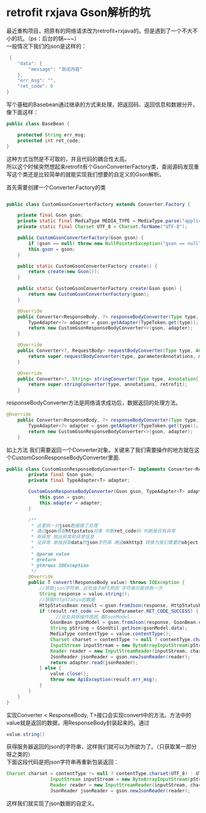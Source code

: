# retrofit rxjava Gson解析的坑
 最近重构项目，把原有的网络请求改为retrofit+rxjava的。但是遇到了一个不大不小的坑。（ps：后台的锅~~~）   
 一般情况下我们的json是这样的：   

```java 
 {
    "data": {
        "message": "测试内容"
    },
    "err_msg": "",
    "ret_code": 0
}
```
写个基础的Basebean通过继承的方式来处理，把返回码、返回信息和数据分开，像下面这样：<!--more-->   

```java
public class BaseBean {

    protected String err_msg;
    protected int ret_code;
}
```
这种方式当然是不可取的，并且代码的耦合性太高。   
所以这个时候突然想起来retrofit有个GsonConverterFactory类，查阅源码发现重写这个类还是比较简单的就能实现我们想要的自定义的Gson解析。  

首先需要创建一个Converter.Factory的类

```java

public class CustomGsonConverterFactory extends Converter.Factory {

    private final Gson gson;
    private static final MediaType MEDIA_TYPE = MediaType.parse("application/json; charset=UTF-8");
    private static final Charset UTF_8 = Charset.forName("UTF-8");

    public CustomGsonConverterFactory(Gson gson) {
        if (gson == null) throw new NullPointerException("gson == null");
        this.gson = gson;
    }

    public static CustomGsonConverterFactory create() {
        return create(new Gson());
    }

    public static CustomGsonConverterFactory create(Gson gson) {
        return new CustomGsonConverterFactory(gson);
    }

    @Override
    public Converter<ResponseBody, ?> responseBodyConverter(Type type, Annotation[] annotations, Retrofit retrofit) {
        TypeAdapter<?> adapter = gson.getAdapter(TypeToken.get(type));
        return new CustomGsonResponseBodyConverter<>(gson, adapter);
    }

    @Override
    public Converter<?, RequestBody> requestBodyConverter(Type type, Annotation[] parameterAnnotations, Annotation[] methodAnnotations, Retrofit retrofit) {
        return super.requestBodyConverter(type, parameterAnnotations, methodAnnotations, retrofit);
    }

    @Override
    public Converter<?, String> stringConverter(Type type, Annotation[] annotations, Retrofit retrofit) {
        return super.stringConverter(type, annotations, retrofit);
    }
```
responseBodyConverter方法是网络请求成功后，数据返回的处理方法。

```java
@Override
    public Converter<ResponseBody, ?> responseBodyConverter(Type type, Annotation[] annotations, Retrofit retrofit) {
        TypeAdapter<?> adapter = gson.getAdapter(TypeToken.get(type));
        return new CustomGsonResponseBodyConverter<>(gson, adapter);
    }
```
如上方法 我们需要返回一个Converter对象。关键来了我们需要操作的地方就在这个CustomGsonResponseBodyConverter里面.

```java
public class CustomGsonResponseBodyConverter<T> implements Converter<ResponseBody, T> {
        private final Gson gson;
        private final TypeAdapter<T> adapter;

        CustomGsonResponseBodyConverter(Gson gson, TypeAdapter<T> adapter) {
            this.gson = gson;
            this.adapter = adapter;
        }

        /**
         * 这里统一对json数据做了处理
         * 通过gson获取httpstatus对象 判断ret_code码 判断是否有异常
         * 有异常 抛出异常和异常信息
         * 没异常 单独获取data的json字符串 再由okhttp3 转换为我们需要的object
         *
         * @param value
         * @return
         * @throws IOException
         */
        @Override
        public T convert(ResponseBody value) throws IOException {
            //获取json字符串，此处由于API原因 字符串只能获取一次
            String response = value.string();
            //获取httpStatus的数据
            HttpStatusBean result = gson.fromJson(response, HttpStatusBean.class);
            if (result.ret_code == CommonParameter.RET_CODE_SUCCESS) {
                  //此处具体操作原因 看GsonModel
                GsonBean gsonModel = gson.fromJson(response, GsonBean.class);
                String pString = GSonUtil.getJson(gsonModel.data);
                MediaType contentType = value.contentType();
                Charset charset = contentType != null ? contentType.charset(UTF_8) : UTF_8;
                InputStream inputStream = new ByteArrayInputStream(pString.getBytes());
                Reader reader = new InputStreamReader(inputStream, charset);
                JsonReader jsonReader = gson.newJsonReader(reader);
                return adapter.read(jsonReader);
            } else {
                value.close();
                throw new ApiException(result.err_msg);
            }
        }
    }
}
```
实现Converter < ResponseBody, T>接口会实现convert中的方法。方法中的value就是返回的数据，用ResponseBody封装起来的。通过

```java
value.string()
```
获得服务器返回的json的字符串，这样我们就可以为所欲为了。（只获取某一部分呀之类的）   
下面这段代码是把json字符串再重新包装返回：

```java
Charset charset = contentType != null ? contentType.charset(UTF_8) : UTF_8;
                InputStream inputStream = new ByteArrayInputStream(pString.getBytes());
                Reader reader = new InputStreamReader(inputStream, charset);
                JsonReader jsonReader = gson.newJsonReader(reader);
```

这样我们就实现了json数据的自定义。
